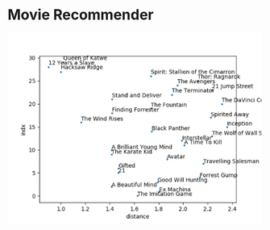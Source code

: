 # Movie Recommender
![alt text](https://raw.githubusercontent.com/Lozadaa/Movie-recommender/master/output.png)
